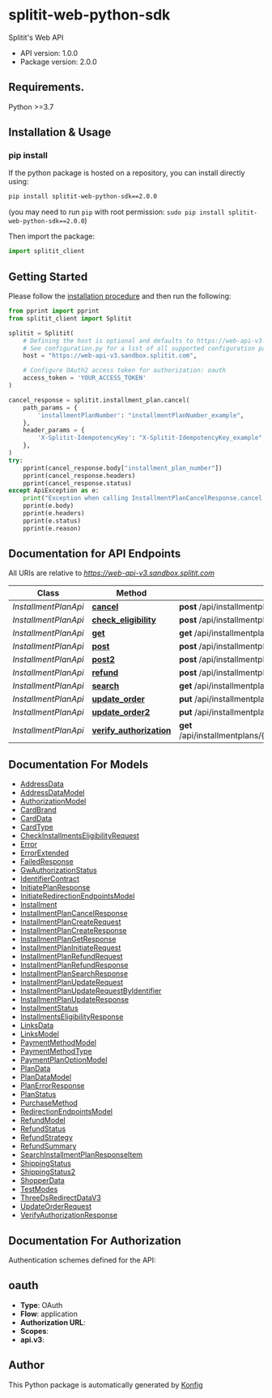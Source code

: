 # splitit-web-python-sdk
Splitit's Web API

- API version: 1.0.0
- Package version: 2.0.0

## Requirements.

Python >=3.7

## Installation & Usage
### pip install

If the python package is hosted on a repository, you can install directly using:

```sh
pip install splitit-web-python-sdk==2.0.0
```
(you may need to run `pip` with root permission: `sudo pip install splitit-web-python-sdk==2.0.0`)

Then import the package:
```python
import splitit_client
```
## Getting Started

Please follow the [installation procedure](#installation--usage) and then run the following:

```python
from pprint import pprint
from splitit_client import Splitit

splitit = Splitit(
    # Defining the host is optional and defaults to https://web-api-v3.sandbox.splitit.com
    # See configuration.py for a list of all supported configuration parameters.
    host = "https://web-api-v3.sandbox.splitit.com",

    # Configure OAuth2 access token for authorization: oauth
    access_token = 'YOUR_ACCESS_TOKEN'
)

cancel_response = splitit.installment_plan.cancel(
    path_params = {
        'installmentPlanNumber': "installmentPlanNumber_example",
    },
    header_params = {
        'X-Splitit-IdempotencyKey': "X-Splitit-IdempotencyKey_example",
    },
)
try:
    pprint(cancel_response.body["installment_plan_number"])
    pprint(cancel_response.headers)
    pprint(cancel_response.status)
except ApiException as e:
    print("Exception when calling InstallmentPlanCancelResponse.cancel: %s\n" % e)
    pprint(e.body)
    pprint(e.headers)
    pprint(e.status)
    pprint(e.reason)
```

## Documentation for API Endpoints

All URIs are relative to *https://web-api-v3.sandbox.splitit.com*

Class | Method | HTTP request | Description
------------ | ------------- | ------------- | -------------
*InstallmentPlanApi* | [**cancel**](docs/apis/tags/InstallmentPlanApi.md#cancel) | **post** /api/installmentplans/{installmentPlanNumber}/cancel | 
*InstallmentPlanApi* | [**check_eligibility**](docs/apis/tags/InstallmentPlanApi.md#check_eligibility) | **post** /api/installmentplans/check-eligibility | 
*InstallmentPlanApi* | [**get**](docs/apis/tags/InstallmentPlanApi.md#get) | **get** /api/installmentplans/{installmentPlanNumber} | 
*InstallmentPlanApi* | [**post**](docs/apis/tags/InstallmentPlanApi.md#post) | **post** /api/installmentplans/initiate | 
*InstallmentPlanApi* | [**post2**](docs/apis/tags/InstallmentPlanApi.md#post2) | **post** /api/installmentplans | 
*InstallmentPlanApi* | [**refund**](docs/apis/tags/InstallmentPlanApi.md#refund) | **post** /api/installmentplans/{installmentPlanNumber}/refund | 
*InstallmentPlanApi* | [**search**](docs/apis/tags/InstallmentPlanApi.md#search) | **get** /api/installmentplans/search | 
*InstallmentPlanApi* | [**update_order**](docs/apis/tags/InstallmentPlanApi.md#update_order) | **put** /api/installmentplans/{installmentPlanNumber}/updateorder | 
*InstallmentPlanApi* | [**update_order2**](docs/apis/tags/InstallmentPlanApi.md#update_order2) | **put** /api/installmentplans/updateorder | 
*InstallmentPlanApi* | [**verify_authorization**](docs/apis/tags/InstallmentPlanApi.md#verify_authorization) | **get** /api/installmentplans/{installmentPlanNumber}/verifyauthorization | 

## Documentation For Models

 - [AddressData](docs/models/AddressData.md)
 - [AddressDataModel](docs/models/AddressDataModel.md)
 - [AuthorizationModel](docs/models/AuthorizationModel.md)
 - [CardBrand](docs/models/CardBrand.md)
 - [CardData](docs/models/CardData.md)
 - [CardType](docs/models/CardType.md)
 - [CheckInstallmentsEligibilityRequest](docs/models/CheckInstallmentsEligibilityRequest.md)
 - [Error](docs/models/Error.md)
 - [ErrorExtended](docs/models/ErrorExtended.md)
 - [FailedResponse](docs/models/FailedResponse.md)
 - [GwAuthorizationStatus](docs/models/GwAuthorizationStatus.md)
 - [IdentifierContract](docs/models/IdentifierContract.md)
 - [InitiatePlanResponse](docs/models/InitiatePlanResponse.md)
 - [InitiateRedirectionEndpointsModel](docs/models/InitiateRedirectionEndpointsModel.md)
 - [Installment](docs/models/Installment.md)
 - [InstallmentPlanCancelResponse](docs/models/InstallmentPlanCancelResponse.md)
 - [InstallmentPlanCreateRequest](docs/models/InstallmentPlanCreateRequest.md)
 - [InstallmentPlanCreateResponse](docs/models/InstallmentPlanCreateResponse.md)
 - [InstallmentPlanGetResponse](docs/models/InstallmentPlanGetResponse.md)
 - [InstallmentPlanInitiateRequest](docs/models/InstallmentPlanInitiateRequest.md)
 - [InstallmentPlanRefundRequest](docs/models/InstallmentPlanRefundRequest.md)
 - [InstallmentPlanRefundResponse](docs/models/InstallmentPlanRefundResponse.md)
 - [InstallmentPlanSearchResponse](docs/models/InstallmentPlanSearchResponse.md)
 - [InstallmentPlanUpdateRequest](docs/models/InstallmentPlanUpdateRequest.md)
 - [InstallmentPlanUpdateRequestByIdentifier](docs/models/InstallmentPlanUpdateRequestByIdentifier.md)
 - [InstallmentPlanUpdateResponse](docs/models/InstallmentPlanUpdateResponse.md)
 - [InstallmentStatus](docs/models/InstallmentStatus.md)
 - [InstallmentsEligibilityResponse](docs/models/InstallmentsEligibilityResponse.md)
 - [LinksData](docs/models/LinksData.md)
 - [LinksModel](docs/models/LinksModel.md)
 - [PaymentMethodModel](docs/models/PaymentMethodModel.md)
 - [PaymentMethodType](docs/models/PaymentMethodType.md)
 - [PaymentPlanOptionModel](docs/models/PaymentPlanOptionModel.md)
 - [PlanData](docs/models/PlanData.md)
 - [PlanDataModel](docs/models/PlanDataModel.md)
 - [PlanErrorResponse](docs/models/PlanErrorResponse.md)
 - [PlanStatus](docs/models/PlanStatus.md)
 - [PurchaseMethod](docs/models/PurchaseMethod.md)
 - [RedirectionEndpointsModel](docs/models/RedirectionEndpointsModel.md)
 - [RefundModel](docs/models/RefundModel.md)
 - [RefundStatus](docs/models/RefundStatus.md)
 - [RefundStrategy](docs/models/RefundStrategy.md)
 - [RefundSummary](docs/models/RefundSummary.md)
 - [SearchInstallmentPlanResponseItem](docs/models/SearchInstallmentPlanResponseItem.md)
 - [ShippingStatus](docs/models/ShippingStatus.md)
 - [ShippingStatus2](docs/models/ShippingStatus2.md)
 - [ShopperData](docs/models/ShopperData.md)
 - [TestModes](docs/models/TestModes.md)
 - [ThreeDsRedirectDataV3](docs/models/ThreeDsRedirectDataV3.md)
 - [UpdateOrderRequest](docs/models/UpdateOrderRequest.md)
 - [VerifyAuthorizationResponse](docs/models/VerifyAuthorizationResponse.md)

## Documentation For Authorization

 Authentication schemes defined for the API:
## oauth

- **Type**: OAuth
- **Flow**: application
- **Authorization URL**: 
- **Scopes**: 
 - **api.v3**: 



## Author
This Python package is automatically generated by [Konfig](https://konfigthis.com)
